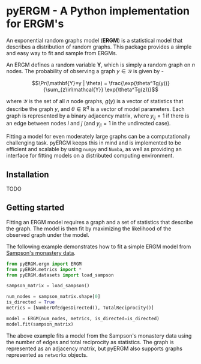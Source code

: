 # pyERGM - A Python implementation for ERGM's

An exponential random graphs model (**ERGM**) is a statistical model that describes a distribution of random graphs. This package provides a simple and easy way to fit and sample from ERGMs.

An ERGM defines a random variable $\mathbf{Y}$, which is simply a random graph on $n$ nodes. The probability of observing a graph $y\in\mathcal{Y}$ is given by -

$$\Pr(\mathbf{Y}=y | \theta) = \frac{\exp(\theta^Tg(y))}{\sum_{z\in\mathcal{Y}} \exp(\theta^Tg(z))}$$

where $\mathcal{Y}$ is the set of all $n$ node graphs, $g(y)$ is a vector of statistics that describe the graph $y$, and $\theta \in \mathbb{R}^q$ is a vector of model parameters. Each graph is represented by a binary adjacency matrix, where $y_{ij}=1$ if there is an edge between nodes $i$ and $j$ (and $y_{ji}=1$ in the undirected case).



Fitting a model for even moderately large graphs can be a computationally challenging task. pyERGM keeps this in mind and is implemented to be efficient and scalable by using `numpy` and `Numba`, as well as providing an interface for fitting models on a distributed computing environment.


## Installation
TODO


## Getting started
Fitting an ERGM model requires a graph and a set of statistics that describe the graph. The model is then fit by maximizing the likelihood of the observed graph under the model. 

The following example demonstrates how to fit a simple ERGM model from [Sampson's monastery data](https://networkdata.ics.uci.edu/netdata/html/sampson.html).

```python
from pyERGM.ergm import ERGM
from pyERGM.metrics import *
from pyERGM.datasets import load_sampson

sampson_matrix = load_sampson()

num_nodes = sampson_matrix.shape[0]
is_directed = True
metrics = [NumberOfEdgesDirected(), TotalReciprocity()]

model = ERGM(num_nodes, metrics, is_directed=is_directed)
model.fit(sampson_matrix)
```

The above example fits a model from the Sampson's monastery data using the number of edges and total reciprocity as statistics. The graph is represented as an adjacency matrix, but pyERGM also supports graphs represented as `networkx` objects.